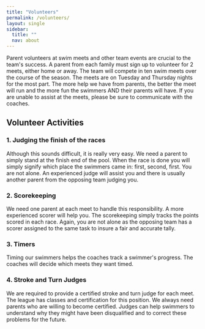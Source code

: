 ```yaml
---
title: "Volunteers"
permalink: /volunteers/
layout: single
sidebar:
  title: ""
  nav: about
---
```


Parent volunteers at swim meets and other team events are crucial to the team's success. A parent from each family must sign up to volunteer for 2 meets, either home or away. The team will compete in ten swim meets over the course of the season. The meets are on Tuesday and Thursday nights for the most part. The more help we have from parents, the better the meet will run and the more fun the swimmers AND their parents will have. If you are unable to assist at the meets, please be sure to communicate with the coaches.

## Volunteer Activities

### 1. Judging the finish of the races 

Although this sounds difficult, it is really very easy.  We need a parent to simply stand at the finish end of the pool.  When the race is done you will simply signify which place the swimmers came in: first, second, first.  You are not alone.  An experienced judge will assist you and there is usually another parent from the opposing team judging you.  

### 2. Scorekeeping

We need one parent at each meet to handle this responsibility.  A more experienced scorer will help you.  The scorekeeping simply tracks the points scored in each race.  Again, you are not alone as the opposing team has a scorer assigned to the same task to insure a fair and accurate tally.

### 3. Timers 

Timing our swimmers helps the coaches track a swimmer's progress.  The coaches will decide which meets they want timed.

### 4. Stroke and Turn Judges

We are required to provide a certified stroke and turn judge for each meet.  The league has classes and certification for this position.  We always need parents who are willing to become certified.  Judges can help swimmers to understand why they might have been disqualified and to correct these problems for the future.

